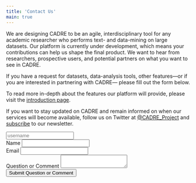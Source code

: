 ```yaml
---
title: 'Contact Us'
main: true
---
```


We are designing CADRE to be an agile, interdisciplinary tool for any academic researcher who performs text- and data-mining on large datasets. Our platform is currently under development, which means your contributions can help us shape the final product. We want to hear from researchers, prospective users, and potential partners on what you want to see in CADRE.

If you have a request for datasets, data-analysis tools, other features&mdash;or if you are interested in partnering with CADRE&mdash; please fill out the form below.

To read more in-depth about the features our platform will provide, please visit the [introduction page](https://cadre.iu.edu/about-cadre/introduction).

If you want to stay updated on CADRE and remain informed on when our services will become available, follow us on Twitter at [@CADRE_Project](https://twitter.com/CADRE_Project) and [subscribe](https://cadre.iu.edu/news-and-events) to our newsletter.


<form  id="the_form" action="./contact-us/process" method="POST" enctype="multipart/form-data">
<input type="text" id="username_field" name="username" placeholder="username">
<input type="hidden" value="general_contact" name="form_name">
<div class="row">
<div class="form-group col-md-6">
<label for="Requestor_Name">Name</label>
<input class="form-control" required="" type="text" id="Requestor_Name" name="Requestor_Name">
</div>
<div class="form-group col-md-6">
<label for="Requestor_Email">Email</label>
<input class="form-control" required="" type="email" id="Requestor_Email" name="Requestor_Email">
</div>
<div class="form-group col">
<label for="Question_or_Comment">Question or Comment</label>
<textarea class="form-control" required="" name="Question_or_Comment" id="Question_or_Comment"></textarea>
</div>
</div>

<div class="form-group col">
<input class="btn btn-primary" type="Submit" value="Submit Question or Comment">
</div>
</form>

